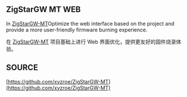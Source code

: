 ## ZigStarGW MT WEB

In [ZigStarGW-MT](https://github.com/xyzroe/ZigStarGW-MT)Optimize the web interface based on the project and provide a more user-friendly firmware burning experience.


在 [ZigStarGW-MT](https://github.com/xyzroe/ZigStarGW-MT) 项目基础上进行 Web 界面优化，提供更友好的固件烧录体验。

## SOURCE

[https://github.com/xyzroe/ZigStarGW-MT](https://github.com/xyzroe/ZigStarGW-MT)

